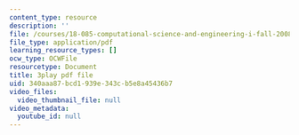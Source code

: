 ```yaml
---
content_type: resource
description: ''
file: /courses/18-085-computational-science-and-engineering-i-fall-2008/340aaa87bcd1939e343cb5e8a45436b7_5Pw5k0z1L4Q.pdf
file_type: application/pdf
learning_resource_types: []
ocw_type: OCWFile
resourcetype: Document
title: 3play pdf file
uid: 340aaa87-bcd1-939e-343c-b5e8a45436b7
video_files:
  video_thumbnail_file: null
video_metadata:
  youtube_id: null
---
```

